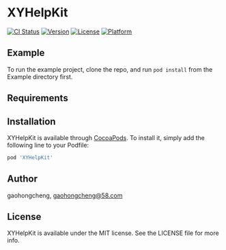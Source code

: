 # XYHelpKit

[![CI Status](https://img.shields.io/travis/gaohongcheng/XYHelpKit.svg?style=flat)](https://travis-ci.org/gaohongcheng/XYHelpKit)
[![Version](https://img.shields.io/cocoapods/v/XYHelpKit.svg?style=flat)](https://cocoapods.org/pods/XYHelpKit)
[![License](https://img.shields.io/cocoapods/l/XYHelpKit.svg?style=flat)](https://cocoapods.org/pods/XYHelpKit)
[![Platform](https://img.shields.io/cocoapods/p/XYHelpKit.svg?style=flat)](https://cocoapods.org/pods/XYHelpKit)

## Example

To run the example project, clone the repo, and run `pod install` from the Example directory first.

## Requirements

## Installation

XYHelpKit is available through [CocoaPods](https://cocoapods.org). To install
it, simply add the following line to your Podfile:

```ruby
pod 'XYHelpKit'
```

## Author

gaohongcheng, gaohongcheng@58.com

## License

XYHelpKit is available under the MIT license. See the LICENSE file for more info.
